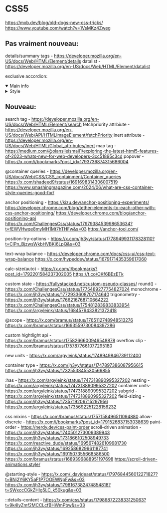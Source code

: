 # CSS5

https://mxb.dev/blog/old-dogs-new-css-tricks/
https://www.youtube.com/watch?v=1VsMKz4Zweg

## Pas vraiment nouveau:

details/summary tags - https://developer.mozilla.org/en-US/docs/Web/HTML/Element/details
datalist - https://developer.mozilla.org/en-US/docs/Web/HTML/Element/datalist

exclusive accordion:

<details open name="sidebar_panel" id="main_info">
	<summary>Main info</summary>
	<!-- controls -->
</details>
<details name="sidebar_panel" id="style_settings">
	<summary>Style</summary>
	<!-- controls -->
</details>

## Nouveau:

search tag - https://developer.mozilla.org/en-US/docs/Web/HTML/Element/search
fetchpriority attrbiute - https://developer.mozilla.org/en-US/docs/Web/API/HTMLImageElement/fetchPriority
inert attribute - https://developer.mozilla.org/en-US/docs/Web/HTML/Global_attributes/inert
map tag - https://medium.com/@olansileismail1/exploring-the-latest-html5-features-of-2023-whats-new-for-web-developers-3cc51895c3cd
popover - https://x.com/i/bookmarks?post_id=1793736874315686004

@container queries - https://developer.mozilla.org/en-US/docs/Web/CSS/CSS_containment/Container_queries
https://x.com/shadeed9/status/1691698314306007519
https://www.smashingmagazine.com/2024/06/what-are-css-container-style-queries-good-for/

anchor positioning - https://kizu.dev/anchor-positioning-experiments/
https://developer.chrome.com/blog/tether-elements-to-each-other-with-css-anchor-positioning/
https://developer.chrome.com/blog/anchor-positioning-api
https://x.com/ChallengesCss/status/1797938453998653634?t=fEWVHwqe8myMH1Mt7hTHFw&s=03
https://anchor-tool.com/

position-try-options - https://x.com/jh3yy/status/1778949931178328110?t=ClPn_BjzwsWkbHVBKi6LpQ&s=03

text-wrap balance - https://developer.chrome.com/docs/css-ui/css-text-wrap-balance
https://x.com/hypeddev/status/1679171435359617060

calc-size(auto) - https://x.com/i/bookmarks?post_id=1792201584237302005
https://t.co/OKf6BEzETk

custom state - https://fullystacked.net/custom-pseudo-classes/
round() - https://x.com/ChallengesCss/status/1775489277754827024
monochrome - https://x.com/jh3yy/status/1772933608707174640
trigonometry - https://x.com/jh3yy/status/1766216768710664222
https://x.com/ChallengesCss/status/1754812839833833954
https://x.com/argyleink/status/1684579433821372418

@scope - https://x.com/bramus/status/1765112748948513276
https://x.com/bramus/status/1693559730084397286

custom hightlight api - https://x.com/bramus/status/1758266600946548878
overflow clip - https://x.com/bramus/status/1757877661077295180

new units - https://x.com/argyleink/status/1748949846739112400

container type - https://x.com/jh3yy/status/1747897386087956615
https://x.com/jh3yy/status/1732553845530566855

:has - https://x.com/argyleink/status/1747318890995327202
nesting - https://x.com/argyleink/status/1747318890995327202
container units- https://x.com/argyleink/status/1747318890995327202
subgrid - https://x.com/argyleink/status/1747318890995327202
field-sizing - https://x.com/jh3yy/status/1735719206715297956
https://x.com/argyleink/status/1735692251228156232

css mixins - https://x.com/bramus/status/1757158496511094880
allow-discrete - https://x.com/i/bookmarks?post_id=1791526837153038639
paint-order - https://nerdy.dev/css-paint-order
scroll-driven animation - https://x.com/jh3yy/status/1740501273009389943
https://x.com/jh3yy/status/1731866102508949733
https://x.com/reactive_dude/status/1695674826109681730
https://x.com/jh3yy/status/1692586829961187741
https://x.com/jh3yy/status/1691507355668586500
https://x.com/bramus/status/1689396888951197698
https://scroll-driven-animations.style/

@starting-style - https://x.com/_davideast/status/1797684456012271827?t=BNj2Y6KY5aF1P7OOEWNpFw&s=03
https://x.com/jh3yy/status/1798167382474854818?t=SWxccCGkZHIg5LC_k50kug&s=03

::details-content - https://x.com/css/status/1798687223833125063?t=9k4IyZmf2MCCLcfBHWmPbw&s=03
